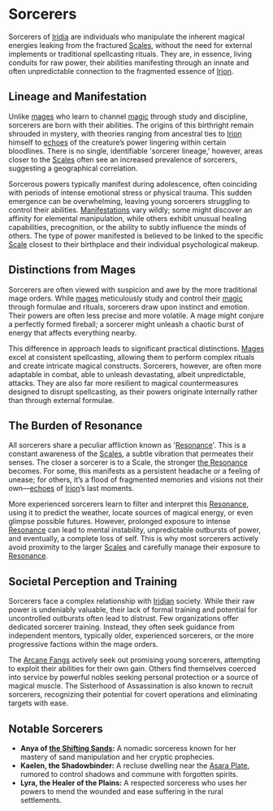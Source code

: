 # Sorcerers

Sorcerers of [Iridia](/geography/world/iridia.md) are individuals who manipulate the inherent magical energies leaking from the fractured [Scales](/geography/landmark/scale.md), without the need for external implements or traditional spellcasting rituals. They are, in essence, living conduits for raw power, their abilities manifesting through an innate and often unpredictable connection to the fragmented essence of [Irion](/being/deity/irion.md).

## Lineage and Manifestation

Unlike [mages](/raw/20250504/mage/mages.md) who learn to channel [magic](/structure/mechanic/magic.md) through study and discipline, sorcerers are born with their abilities. The origins of this birthright remain shrouded in mystery, with theories ranging from ancestral ties to [Irion](/being/deity/irion.md) himself to [echoes](/raw/20250501/soul/echoes.md) of the creature’s power lingering within certain bloodlines. There is no single, identifiable 'sorcerer lineage,' however, areas closer to the [Scales](/geography/landmark/scale.md) often see an increased prevalence of sorcerers, suggesting a geographical correlation.

Sorcerous powers typically manifest during adolescence, often coinciding with periods of intense emotional stress or physical trauma. This sudden emergence can be overwhelming, leaving young sorcerers struggling to control their abilities. [Manifestations](/structure/chronological/event/manifestation.md) vary wildly; some might discover an affinity for elemental manipulation, while others exhibit unusual healing capabilities, precognition, or the ability to subtly influence the minds of others.  The type of power manifested is believed to be linked to the specific [Scale](/geography/landmark/scale.md) closest to their birthplace and their individual psychological makeup.

## Distinctions from Mages

Sorcerers are often viewed with suspicion and awe by the more traditional mage orders.  While [mages](/raw/20250504/mage/mages.md) meticulously study and control their [magic](/structure/mechanic/magic.md) through formulae and rituals, sorcerers draw upon instinct and emotion.  Their powers are often less precise and more volatile.  A mage might conjure a perfectly formed fireball; a sorcerer might unleash a chaotic burst of energy that affects everything nearby. 

This difference in approach leads to significant practical distinctions. [Mages](/raw/20250504/mage/mages.md) excel at consistent spellcasting, allowing them to perform complex rituals and create intricate magical constructs. Sorcerers, however, are often more adaptable in combat, able to unleash devastating, albeit unpredictable, attacks. They are also far more resilient to magical countermeasures designed to disrupt spellcasting, as their powers originate internally rather than through external formulae.

## The Burden of Resonance

All sorcerers share a peculiar affliction known as '[Resonance](/raw/20250501/resonance/resonance.md)'. This is a constant awareness of the [Scales](/geography/landmark/scale.md), a subtle vibration that permeates their senses. The closer a sorcerer is to a Scale, the stronger [the Resonance](/raw/20250501/cataclysm/the-resonance.md) becomes. For some, this manifests as a persistent headache or a feeling of unease; for others, it’s a flood of fragmented memories and visions not their own—[echoes](/raw/20250501/soul/echoes.md) of [Irion](/being/deity/irion.md)’s last moments.  

More experienced sorcerers learn to filter and interpret this [Resonance](/raw/20250501/resonance/resonance.md), using it to predict the weather, locate sources of magical energy, or even glimpse possible futures. However, prolonged exposure to intense [Resonance](/raw/20250504/cataclysm/resonance.md) can lead to mental instability, unpredictable outbursts of power, and eventually, a complete loss of self. This is why most sorcerers actively avoid proximity to the larger [Scales](/geography/landmark/scale.md) and carefully manage their exposure to [Resonance](/structure/mechanic/resonance.md).

## Societal Perception and Training

Sorcerers face a complex relationship with [Iridian](/being/species/iridian.md) society. While their raw power is undeniably valuable, their lack of formal training and potential for uncontrolled outbursts often lead to distrust. Few organizations offer dedicated sorcerer training.  Instead, they often seek guidance from independent mentors, typically older, experienced sorcerers, or the more progressive factions within the mage orders. 

The [Arcane Fangs](/structure/society/factions/arcane-fangs.md) actively seek out promising young sorcerers, attempting to exploit their abilities for their own gain. Others find themselves coerced into service by powerful nobles seeking personal protection or a source of magical muscle.  The Sisterhood of Assassination is also known to recruit sorcerers, recognizing their potential for covert operations and eliminating targets with ease. 

## Notable Sorcerers

* **Anya of [the Shifting Sands](/raw/20250501/region/the-shifting-sands.md):** A nomadic sorceress known for her mastery of sand manipulation and her cryptic prophecies.
* **Kaelen, the Shadowbinder:** A recluse dwelling near the [Asara Plate](/geography/scale/asara-plate.md), rumored to control shadows and commune with forgotten spirits.
* **Lyra, the Healer of the Plains:** A respected sorceress who uses her powers to mend the wounded and ease suffering in the rural settlements.
